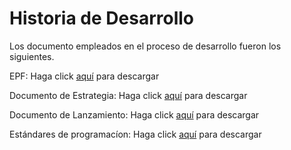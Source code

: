 # Historia de Desarrollo #

Los documento empleados en el proceso de desarrollo fueron los siguientes.

EPF: Haga click [aquí](http://wiki.sam-ingesoft.googlecode.com/git/Anexos/EPF.zip) para descargar

Documento de Estrategia: Haga click [aquí](http://wiki.sam-ingesoft.googlecode.com/git/Historia%20de%20Desarrollo/Documento_Estrategia.doc) para descargar

Documento de Lanzamiento: Haga click [aquí](http://wiki.sam-ingesoft.googlecode.com/git/Historia%20de%20Desarrollo/Documento_Lanzamiento.doc) para descargar

Estándares de programacíon: Haga click [aquí](http://wiki.sam-ingesoft.googlecode.com/git/Anexos/Estándares%20de%20programación.docx) para descargar